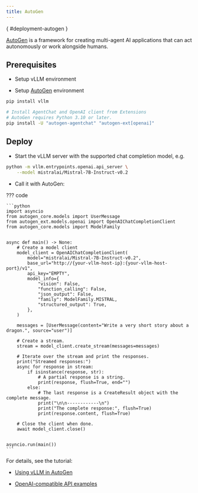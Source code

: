 ```yaml
---
title: AutoGen
---
```

[](){ #deployment-autogen }

[AutoGen](https://github.com/microsoft/autogen) is a framework for creating multi-agent AI applications that can act autonomously or work alongside humans.

## Prerequisites

- Setup vLLM environment

- Setup [AutoGen](https://microsoft.github.io/autogen/0.2/docs/installation/) environment

```bash
pip install vllm

# Install AgentChat and OpenAI client from Extensions
# AutoGen requires Python 3.10 or later.
pip install -U "autogen-agentchat" "autogen-ext[openai]"
```

## Deploy

- Start the vLLM server with the supported chat completion model, e.g.

```bash
python -m vllm.entrypoints.openai.api_server \
    --model mistralai/Mistral-7B-Instruct-v0.2
```

- Call it with AutoGen:

??? code

    ```python
    import asyncio
    from autogen_core.models import UserMessage
    from autogen_ext.models.openai import OpenAIChatCompletionClient
    from autogen_core.models import ModelFamily


    async def main() -> None:
        # Create a model client
        model_client = OpenAIChatCompletionClient(
            model="mistralai/Mistral-7B-Instruct-v0.2",
            base_url="http://{your-vllm-host-ip}:{your-vllm-host-port}/v1",
            api_key="EMPTY",
            model_info={
                "vision": False,
                "function_calling": False,
                "json_output": False,
                "family": ModelFamily.MISTRAL,
                "structured_output": True,
            },
        )

        messages = [UserMessage(content="Write a very short story about a dragon.", source="user")]

        # Create a stream.
        stream = model_client.create_stream(messages=messages)

        # Iterate over the stream and print the responses.
        print("Streamed responses:")
        async for response in stream:
            if isinstance(response, str):
                # A partial response is a string.
                print(response, flush=True, end="")
            else:
                # The last response is a CreateResult object with the complete message.
                print("\n\n------------\n")
                print("The complete response:", flush=True)
                print(response.content, flush=True)

        # Close the client when done.
        await model_client.close()


    asyncio.run(main())
    ```

For details, see the tutorial:

- [Using vLLM in AutoGen](https://microsoft.github.io/autogen/0.2/docs/topics/non-openai-models/local-vllm/)

- [OpenAI-compatible API examples](https://microsoft.github.io/autogen/stable/reference/python/autogen_ext.models.openai.html#autogen_ext.models.openai.OpenAIChatCompletionClient)
